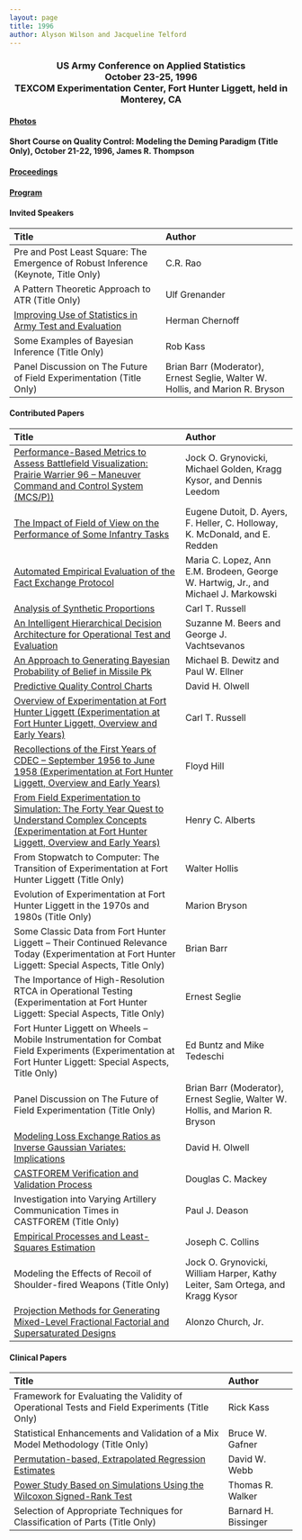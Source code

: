 ```yaml
---
layout: page
title: 1996
author: Alyson Wilson and Jacqueline Telford
---
```

<div align="center"><h3>US Army Conference on Applied Statistics<br>
October 23-25, 1996<br>
TEXCOM Experimentation Center, Fort Hunter Liggett, held in Monterey, CA</h3></div>


#### [Photos](https://alysongwilson.github.io/ACAS/DOE5/1996.pdf)

#### Short Course on Quality Control: Modeling the Deming Paradigm (Title Only), October 21-22, 1996, James R. Thompson

#### [Proceedings](https://alysongwilson.github.io/ACAS/DOE5/ACAS02.pdf#page=1)

#### [Program](https://alysongwilson.github.io/ACAS/DOE5/ACAS02.pdf#page=9)


#### Invited Speakers

| Title | Author |
| :--- | :--- |
| Pre and Post Least Square: The Emergence of Robust Inference (Keynote, Title Only) | C.R. Rao |
| A Pattern Theoretic Approach to ATR (Title Only) | Ulf Grenander |
| [Improving Use of Statistics in Army Test and Evaluation](https://alysongwilson.github.io/ACAS/DOE5/ACAS02.pdf#page=115) | Herman Chernoff |
| Some Examples of Bayesian Inference (Title Only) | Rob Kass |
| Panel Discussion on The Future of Field Experimentation (Title Only) | Brian Barr (Moderator), Ernest Seglie, Walter W. Hollis, and Marion R. Bryson |


#### Contributed Papers

| Title | Author |
| :--- | :--- |
| [Performance-Based Metrics to Assess Battlefield Visualization: Prairie Warrier 96 – Maneuver Command and Control System (MCS/P))](https://alysongwilson.github.io/ACAS/DOE5/ACAS02.pdf#page=15) | Jock O. Grynovicki, Michael Golden, Kragg Kysor, and Dennis Leedom |
| [The Impact of Field of View on the Performance of Some Infantry Tasks](https://alysongwilson.github.io/ACAS/DOE5/ACAS02.pdf#page=31) | Eugene Dutoit, D. Ayers, F. Heller, C. Holloway, K. McDonald, and E. Redden |
| [Automated Empirical Evaluation of the Fact Exchange Protocol](https://alysongwilson.github.io/ACAS/DOE5/ACAS02.pdf#page=41) | Maria C. Lopez, Ann E.M. Brodeen, George W. Hartwig, Jr., and Michael J. Markowski |
| [Analysis of Synthetic Proportions](https://alysongwilson.github.io/ACAS/DOE5/ACAS02.pdf#page=49) | Carl T. Russell |
| [An Intelligent Hierarchical Decision Architecture for Operational Test and Evaluation](https://alysongwilson.github.io/ACAS/DOE5/ACAS02.pdf#page=57) | Suzanne M. Beers and George J. Vachtsevanos |
| [An Approach to Generating Bayesian Probability of Belief in Missile Pk](https://alysongwilson.github.io/ACAS/DOE5/ACAS02.pdf#page=69) | Michael B. Dewitz and Paul W. Ellner |
| [Predictive Quality Control Charts](https://alysongwilson.github.io/ACAS/DOE5/ACAS02.pdf#page=81) | David H. Olwell |
| [Overview of Experimentation at Fort Hunter Liggett (Experimentation at Fort Hunter Liggett, Overview and Early Years)](https://alysongwilson.github.io/ACAS/DOE5/ACAS02.pdf#page=131) | Carl T. Russell |
| [Recollections of the First Years of CDEC – September 1956 to June 1958 (Experimentation at Fort Hunter Liggett, Overview and Early Years)](https://alysongwilson.github.io/ACAS/DOE5/ACAS02.pdf#page=133) | Floyd Hill |
| [From Field Experimentation to Simulation: The Forty Year Quest to Understand Complex Concepts (Experimentation at Fort Hunter Liggett, Overview and Early Years)](https://alysongwilson.github.io/ACAS/DOE5/ACAS02.pdf#page=141) | Henry C. Alberts |
| From Stopwatch to Computer: The Transition of Experimentation at Fort Hunter Liggett (Title Only) | Walter Hollis |
| Evolution of Experimentation at Fort Hunter Liggett in the 1970s and 1980s (Title Only) | Marion Bryson |
| Some Classic Data from Fort Hunter Liggett – Their Continued Relevance Today (Experimentation at Fort Hunter Liggett: Special Aspects, Title Only) | Brian Barr |
| The Importance of High-Resolution RTCA in Operational Testing (Experimentation at Fort Hunter Liggett: Special Aspects, Title Only) | Ernest Seglie |
| Fort Hunter Liggett on Wheels – Mobile Instrumentation for Combat Field Experiments (Experimentation at Fort Hunter Liggett: Special Aspects, Title Only) | Ed Buntz and Mike Tedeschi |
| Panel Discussion on The Future of Field Experimentation (Title Only) | Brian Barr (Moderator), Ernest Seglie, Walter W. Hollis, and Marion R. Bryson |
| [Modeling Loss Exchange Ratios as Inverse Gaussian Variates: Implications](https://alysongwilson.github.io/ACAS/DOE5/ACAS02.pdf#page=151) | David H. Olwell |
| [CASTFOREM Verification and Validation Process](https://alysongwilson.github.io/ACAS/DOE5/ACAS02.pdf#page=167) | Douglas C. Mackey |
| Investigation into Varying Artillery Communication Times in CASTFOREM (Title Only) | Paul J. Deason |
| [Empirical Processes and Least-Squares Estimation](https://alysongwilson.github.io/ACAS/DOE5/ACAS02.pdf#page=187) | Joseph C. Collins |
| Modeling the Effects of Recoil of Shoulder-fired Weapons (Title Only) | Jock O. Grynovicki, William Harper, Kathy Leiter, Sam Ortega, and Kragg Kysor |
| [Projection Methods for Generating Mixed-Level Fractional Factorial and Supersaturated Designs](https://alysongwilson.github.io/ACAS/DOE5/ACAS02.pdf#page=201) | Alonzo Church, Jr. |


#### Clinical Papers

| Title | Author |
| :--- | :--- |
| Framework for Evaluating the Validity of Operational Tests and Field Experiments (Title Only) | Rick Kass |
| Statistical Enhancements and Validation of a Mix Model Methodology (Title Only) | Bruce W. Gafner |
| [Permutation-based, Extrapolated Regression Estimates](https://alysongwilson.github.io/ACAS/DOE5/ACAS02.pdf#page=99) | David W. Webb |
| [Power Study Based on Simulations Using the Wilcoxon Signed-Rank Test](https://alysongwilson.github.io/ACAS/DOE5/ACAS02.pdf#page=105) | Thomas R. Walker |
| Selection of Appropriate Techniques for Classification of Parts (Title Only) | Barnard H. Bissinger |
